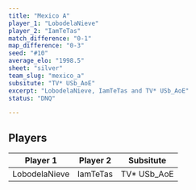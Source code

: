 ```yaml
---
title: "Mexico A"
player_1: "LobodelaNieve"
player_2: "IamTeTas"
match_difference: "0-1"
map_difference: "0-3"
seed: "#10"
average_elo: "1998.5"
sheet: "silver"
team_slug: "mexico_a"
subsitute: "TV* USb_AoE"
excerpt: "LobodelaNieve, IamTeTas and TV* USb_AoE"
status: "DNQ"

---
```

## Players

| Player 1 | Player 2 | Subsitute |
| -- | -- | -- |
| LobodelaNieve | IamTeTas | TV* USb_AoE |

